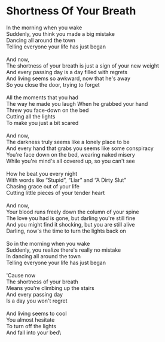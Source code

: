 # Shortness Of Your Breath
In the morning when you wake\
Suddenly, you think you made a big mistake\
Dancing all around the town\
Telling everyone your life has just began\
\
And now,\
The shortness of your breath is just a sign of your new weight\
And every passing day is a day filled with regrets\
And living seems so awkward, now that he's away\
So you close the door, trying to forget\
\
All the moments that you had\
The way he made you laugh When he grabbed your hand\
Threw you face-down on the bed\
Cutting all the lights\
To make you just a bit scared\
\
And now,\
The darkness truly seems like a lonely place to be\
And every hand that grabs you seems like some conspiracy\
You're face down on the bed, wearing naked misery\
While you're mind's all covered up, so you can't see\
\
How he beat you every night\
With words like “Stupid”, “Liar” and “A Dirty Slut”\
Chasing grace out of your life\
Cutting little pieces of your tender heart\
\
And now,\
Your blood runs freely down the column of your spine\
The love you had is gone, but darling you're still fine\
And you might find it shocking, but you are still alive\
Darling, now's the time to turn the lights back on\
\
So in the morning when you wake\
Suddenly, you realize there's really no mistake\
In dancing all around the town\
Telling everyone your life has just began\
\
'Cause now\
The shortness of your breath\
Means you're climbing up the stairs\
And every passing day\
Is a day you won't regret\
\
And living seems to cool\
You almost hesitate\
To turn off the lights\
And fall into your bed\
